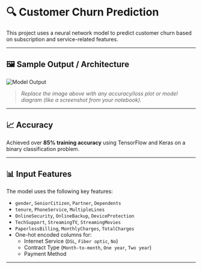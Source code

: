 # 🔍 Customer Churn Prediction

This project uses a neural network model to predict customer churn based on subscription and service-related features.

---

## 🖼️ Sample Output / Architecture

![Model Output](images/output_plot.png)

> _Replace the image above with any accuracy/loss plot or model diagram (like a screenshot from your notebook)._

---

## 📈 Accuracy

Achieved over **85% training accuracy** using TensorFlow and Keras on a binary classification problem.

---

## 📊 Input Features

The model uses the following key features:

- `gender`, `SeniorCitizen`, `Partner`, `Dependents`
- `tenure`, `PhoneService`, `MultipleLines`
- `OnlineSecurity`, `OnlineBackup`, `DeviceProtection`
- `TechSupport`, `StreamingTV`, `StreamingMovies`
- `PaperlessBilling`, `MonthlyCharges`, `TotalCharges`
- One-hot encoded columns for:
  - Internet Service (`DSL`, `Fiber optic`, `No`)
  - Contract Type (`Month-to-month`, `One year`, `Two year`)
  - Payment Method

---



